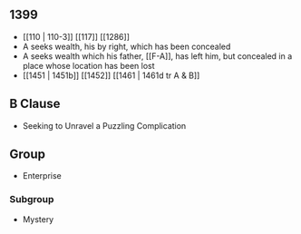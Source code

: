 ## 1399
- [[110 | 110-3]] [[117]] [[1286]] 
- A seeks wealth, his by right, which has been concealed
- A seeks wealth which his father, [[F-A]], has left him, but concealed in a place whose location has been lost
- [[1451 | 1451b]] [[1452]] [[1461 | 1461d tr A &amp; B]] 

## B Clause
- Seeking to Unravel a Puzzling Complication

## Group
- Enterprise

### Subgroup
- Mystery

